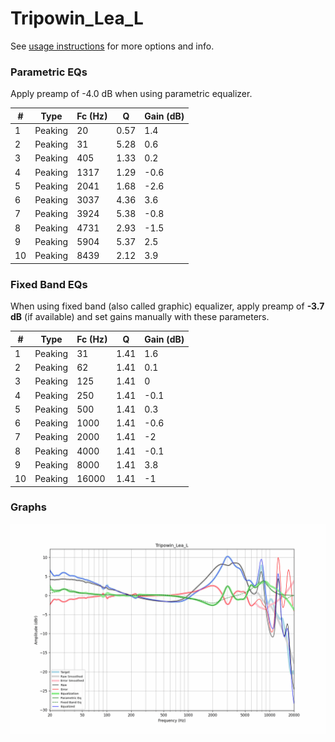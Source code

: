 # Tripowin_Lea_L
See [usage instructions](https://github.com/jaakkopasanen/AutoEq#usage) for more options and info.

### Parametric EQs
Apply preamp of -4.0 dB when using parametric equalizer.

|   # | Type    |   Fc (Hz) |    Q |   Gain (dB) |
|-----|---------|-----------|------|-------------|
|   1 | Peaking |        20 | 0.57 |         1.4 |
|   2 | Peaking |        31 | 5.28 |         0.6 |
|   3 | Peaking |       405 | 1.33 |         0.2 |
|   4 | Peaking |      1317 | 1.29 |        -0.6 |
|   5 | Peaking |      2041 | 1.68 |        -2.6 |
|   6 | Peaking |      3037 | 4.36 |         3.6 |
|   7 | Peaking |      3924 | 5.38 |        -0.8 |
|   8 | Peaking |      4731 | 2.93 |        -1.5 |
|   9 | Peaking |      5904 | 5.37 |         2.5 |
|  10 | Peaking |      8439 | 2.12 |         3.9 |

### Fixed Band EQs
When using fixed band (also called graphic) equalizer, apply preamp of **-3.7 dB** (if available) and set gains manually with these parameters.

|   # | Type    |   Fc (Hz) |    Q |   Gain (dB) |
|-----|---------|-----------|------|-------------|
|   1 | Peaking |        31 | 1.41 |         1.6 |
|   2 | Peaking |        62 | 1.41 |         0.1 |
|   3 | Peaking |       125 | 1.41 |         0   |
|   4 | Peaking |       250 | 1.41 |        -0.1 |
|   5 | Peaking |       500 | 1.41 |         0.3 |
|   6 | Peaking |      1000 | 1.41 |        -0.6 |
|   7 | Peaking |      2000 | 1.41 |        -2   |
|   8 | Peaking |      4000 | 1.41 |        -0.1 |
|   9 | Peaking |      8000 | 1.41 |         3.8 |
|  10 | Peaking |     16000 | 1.41 |        -1   |

### Graphs
![](./Tripowin_Lea_L.png)
